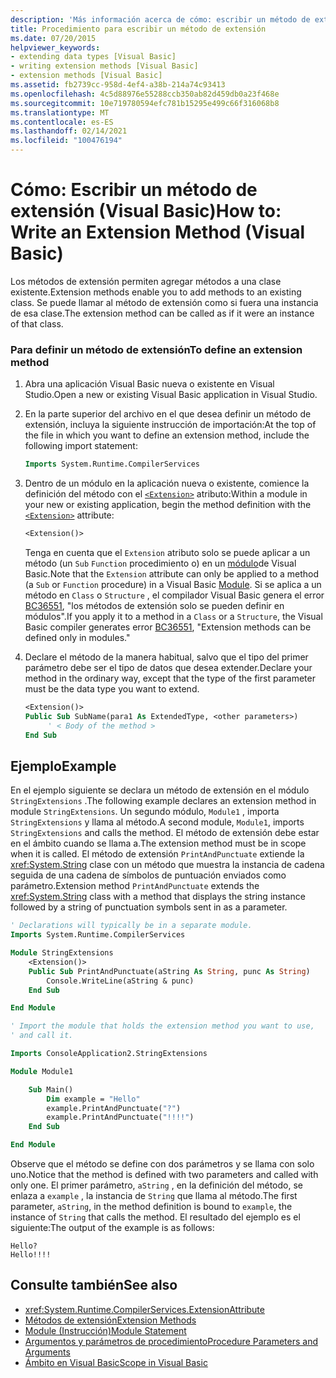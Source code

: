 ```yaml
---
description: 'Más información acerca de cómo: escribir un método de extensión (Visual Basic)'
title: Procedimiento para escribir un método de extensión
ms.date: 07/20/2015
helpviewer_keywords:
- extending data types [Visual Basic]
- writing extension methods [Visual Basic]
- extension methods [Visual Basic]
ms.assetid: fb2739cc-958d-4ef4-a38b-214a74c93413
ms.openlocfilehash: 4c5d88976e55288ccb350ab82d459db0a23f468e
ms.sourcegitcommit: 10e719780594efc781b15295e499c66f316068b8
ms.translationtype: MT
ms.contentlocale: es-ES
ms.lasthandoff: 02/14/2021
ms.locfileid: "100476194"
---
```

# <a name="how-to-write-an-extension-method-visual-basic"></a><span data-ttu-id="12bfe-103">Cómo: Escribir un método de extensión (Visual Basic)</span><span class="sxs-lookup"><span data-stu-id="12bfe-103">How to: Write an Extension Method (Visual Basic)</span></span>

<span data-ttu-id="12bfe-104">Los métodos de extensión permiten agregar métodos a una clase existente.</span><span class="sxs-lookup"><span data-stu-id="12bfe-104">Extension methods enable you to add methods to an existing class.</span></span> <span data-ttu-id="12bfe-105">Se puede llamar al método de extensión como si fuera una instancia de esa clase.</span><span class="sxs-lookup"><span data-stu-id="12bfe-105">The extension method can be called as if it were an instance of that class.</span></span>

### <a name="to-define-an-extension-method"></a><span data-ttu-id="12bfe-106">Para definir un método de extensión</span><span class="sxs-lookup"><span data-stu-id="12bfe-106">To define an extension method</span></span>

1. <span data-ttu-id="12bfe-107">Abra una aplicación Visual Basic nueva o existente en Visual Studio.</span><span class="sxs-lookup"><span data-stu-id="12bfe-107">Open a new or existing Visual Basic application in Visual Studio.</span></span>

2. <span data-ttu-id="12bfe-108">En la parte superior del archivo en el que desea definir un método de extensión, incluya la siguiente instrucción de importación:</span><span class="sxs-lookup"><span data-stu-id="12bfe-108">At the top of the file in which you want to define an extension method, include the following import statement:</span></span>

    ```vb
    Imports System.Runtime.CompilerServices
    ```

3. <span data-ttu-id="12bfe-109">Dentro de un módulo en la aplicación nueva o existente, comience la definición del método con el [`<Extension>`](xref:System.Runtime.CompilerServices.ExtensionAttribute) atributo:</span><span class="sxs-lookup"><span data-stu-id="12bfe-109">Within a module in your new or existing application, begin the method definition with the [`<Extension>`](xref:System.Runtime.CompilerServices.ExtensionAttribute) attribute:</span></span>

    ```vb
    <Extension()>
    ```

    <span data-ttu-id="12bfe-110">Tenga en cuenta que el `Extension` atributo solo se puede aplicar a un método (un `Sub` `Function` procedimiento o) en un [módulo](../../../language-reference/statements/module-statement.md)de Visual Basic.</span><span class="sxs-lookup"><span data-stu-id="12bfe-110">Note that the `Extension` attribute can only be applied to a method (a `Sub` or `Function` procedure) in a Visual Basic [Module](../../../language-reference/statements/module-statement.md).</span></span> <span data-ttu-id="12bfe-111">Si se aplica a un método en `Class` o `Structure` , el compilador Visual Basic genera el error [BC36551](../../../misc/bc36551.md), "los métodos de extensión solo se pueden definir en módulos".</span><span class="sxs-lookup"><span data-stu-id="12bfe-111">If you apply it to a method in a `Class` or a `Structure`, the Visual Basic compiler generates error [BC36551](../../../misc/bc36551.md), "Extension methods can be defined only in modules."</span></span>

4. <span data-ttu-id="12bfe-112">Declare el método de la manera habitual, salvo que el tipo del primer parámetro debe ser el tipo de datos que desea extender.</span><span class="sxs-lookup"><span data-stu-id="12bfe-112">Declare your method in the ordinary way, except that the type of the first parameter must be the data type you want to extend.</span></span>

    ```vb
    <Extension()>
    Public Sub SubName(para1 As ExtendedType, <other parameters>)
         ' < Body of the method >
    End Sub
    ```

## <a name="example"></a><span data-ttu-id="12bfe-113">Ejemplo</span><span class="sxs-lookup"><span data-stu-id="12bfe-113">Example</span></span>

<span data-ttu-id="12bfe-114">En el ejemplo siguiente se declara un método de extensión en el módulo `StringExtensions` .</span><span class="sxs-lookup"><span data-stu-id="12bfe-114">The following example declares an extension method in module `StringExtensions`.</span></span> <span data-ttu-id="12bfe-115">Un segundo módulo, `Module1` , importa `StringExtensions` y llama al método.</span><span class="sxs-lookup"><span data-stu-id="12bfe-115">A second module, `Module1`, imports `StringExtensions` and calls the method.</span></span> <span data-ttu-id="12bfe-116">El método de extensión debe estar en el ámbito cuando se llama a.</span><span class="sxs-lookup"><span data-stu-id="12bfe-116">The extension method must be in scope when it is called.</span></span> <span data-ttu-id="12bfe-117">El método de extensión `PrintAndPunctuate` extiende la <xref:System.String> clase con un método que muestra la instancia de cadena seguida de una cadena de símbolos de puntuación enviados como parámetro.</span><span class="sxs-lookup"><span data-stu-id="12bfe-117">Extension method `PrintAndPunctuate` extends the <xref:System.String> class with a method that displays the string instance followed by a string of punctuation symbols sent in as a parameter.</span></span>

```vb
' Declarations will typically be in a separate module.
Imports System.Runtime.CompilerServices

Module StringExtensions
    <Extension()>
    Public Sub PrintAndPunctuate(aString As String, punc As String)
        Console.WriteLine(aString & punc)
    End Sub

End Module
```

```vb
' Import the module that holds the extension method you want to use,
' and call it.

Imports ConsoleApplication2.StringExtensions

Module Module1

    Sub Main()
        Dim example = "Hello"
        example.PrintAndPunctuate("?")
        example.PrintAndPunctuate("!!!!")
    End Sub

End Module
```

<span data-ttu-id="12bfe-118">Observe que el método se define con dos parámetros y se llama con solo uno.</span><span class="sxs-lookup"><span data-stu-id="12bfe-118">Notice that the method is defined with two parameters and called with only one.</span></span> <span data-ttu-id="12bfe-119">El primer parámetro, `aString` , en la definición del método, se enlaza a `example` , la instancia de `String` que llama al método.</span><span class="sxs-lookup"><span data-stu-id="12bfe-119">The first parameter, `aString`, in the method definition is bound to `example`, the instance of `String` that calls the method.</span></span> <span data-ttu-id="12bfe-120">El resultado del ejemplo es el siguiente:</span><span class="sxs-lookup"><span data-stu-id="12bfe-120">The output of the example is as follows:</span></span>

```console
Hello?
Hello!!!!
```

## <a name="see-also"></a><span data-ttu-id="12bfe-121">Consulte también</span><span class="sxs-lookup"><span data-stu-id="12bfe-121">See also</span></span>

- <xref:System.Runtime.CompilerServices.ExtensionAttribute>
- [<span data-ttu-id="12bfe-122">Métodos de extensión</span><span class="sxs-lookup"><span data-stu-id="12bfe-122">Extension Methods</span></span>](extension-methods.md)
- [<span data-ttu-id="12bfe-123">Module (Instrucción)</span><span class="sxs-lookup"><span data-stu-id="12bfe-123">Module Statement</span></span>](../../../language-reference/statements/module-statement.md)
- [<span data-ttu-id="12bfe-124">Argumentos y parámetros de procedimiento</span><span class="sxs-lookup"><span data-stu-id="12bfe-124">Procedure Parameters and Arguments</span></span>](procedure-parameters-and-arguments.md)
- [<span data-ttu-id="12bfe-125">Ámbito en Visual Basic</span><span class="sxs-lookup"><span data-stu-id="12bfe-125">Scope in Visual Basic</span></span>](../declared-elements/scope.md)
